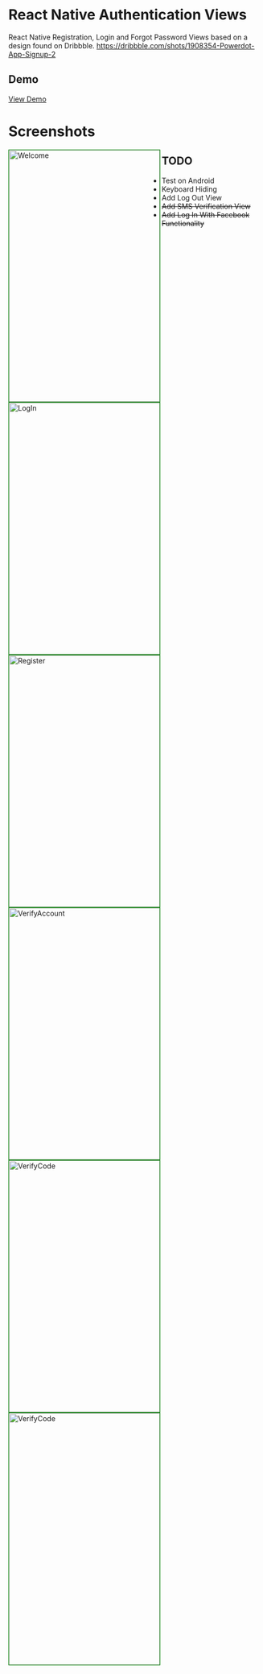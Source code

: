 # React Native Authentication Views
React Native Registration, Login and Forgot Password Views based on a design found on Dribbble. https://dribbble.com/shots/1908354-Powerdot-App-Signup-2

<h2>Demo</h2>
<a href="http://esandigital.com/blog/2016/08/17/react-native-registration-login-and-forgot-password-views/">View Demo</a>


<h1>Screenshots</h1>
<img src="https://github.com/MosesEsan/mesan-react-native-register-login-views/blob/master/Screenshots/Welcome.png" alt="Welcome"
height="500" width="300" align="left" style="border:1px solid green;">
<img src="https://github.com/MosesEsan/mesan-react-native-register-login-views/blob/master/Screenshots/LogIn.png" alt="LogIn" height="500" width="300" align="left" style="border:1px solid green;">
<img src="https://github.com/MosesEsan/mesan-react-native-register-login-views/blob/master/Screenshots/Register.png" alt="Register" height="500" width="300" align="left" style="border:1px solid green;">
<img src="https://github.com/MosesEsan/mesan-react-native-register-login-views/blob/master/Screenshots/VerifyAccount.png" alt="VerifyAccount" height="500" width="300" align="left" style="border:1px solid green;">
<img src="https://github.com/MosesEsan/mesan-react-native-register-login-views/blob/master/Screenshots/VerifyCode.png" alt="VerifyCode" height="500" width="300" align="left" style="border:1px solid green;">
<img src="https://github.com/MosesEsan/mesan-react-native-register-login-views/blob/master/Screenshots/ForgotPassword.png" alt="VerifyCode" height="500" width="300" align="left" style="border:1px solid green;">


<h2>TODO</h2>
<ul>
<li>Test on Android</li>
<li>Keyboard Hiding</li>
<li>Add Log Out View</li>
<li><strike>Add SMS Verification View</strike></li>
<li><strike>Add Log In With Facebook Functionality</strike></li>
</ul>

